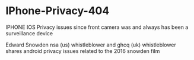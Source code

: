 # IPhone-Privacy-404

IPHONE IOS Privacy issues since front camera was and always has been a surveillance device

Edward Snowden nsa (us) whistleblower and ghcq (uk) whistleblower shares android privacy issues related to the 2016 snowden film
